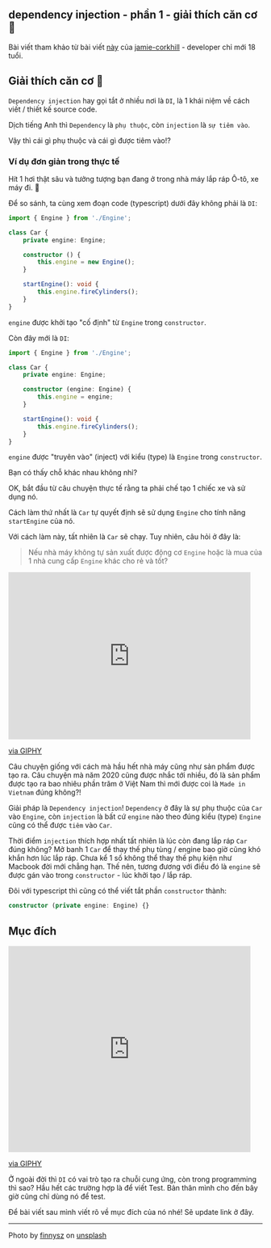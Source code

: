 ## dependency injection - phần 1 - giải thích căn cơ 🤖

Bài viết tham khảo từ bài viết [này](https://www.smashingmagazine.com/2020/12/practical-introduction-dependency-injection/) của [jamie-corkhill](https://www.smashingmagazine.com/author/jamie-corkhill/) - developer chỉ mới 18 tuổi.

## Giải thích căn cơ 🤖

`Dependency injection` hay gọi tắt ở nhiều nơi là `DI`, là 1 khái niệm về cách viết / thiết kế source code.

Dịch tiếng Anh thì `Dependency` là `phụ thuộc`, còn `injection` là `sự tiêm vào`.

Vậy thì cái gì phụ thuộc và cái gì được tiêm vào!?

### Ví dụ đơn giản trong thực tế

Hít 1 hơi thật sâu và tưởng tượng bạn đang ở trong nhà máy lắp ráp Ô-tô, xe máy đi. 🤔

Để so sánh, ta cùng xem đoạn code (typescript) dưới đây không phải là `DI`:

```typescript
import { Engine } from './Engine';

class Car {
    private engine: Engine;

    constructor () {
        this.engine = new Engine();
    }

    startEngine(): void {
        this.engine.fireCylinders();
    }
}
```

`engine` được khởi tạo "cố định" từ `Engine` trong `constructor`.

Còn đây mới là `DI`:

```typescript
import { Engine } from './Engine';

class Car {
    private engine: Engine;

    constructor (engine: Engine) {
        this.engine = engine;
    }

    startEngine(): void {
        this.engine.fireCylinders();
    }
}
```

`engine` được "truyên vào" (inject) với kiểu (type) là `Engine` trong `constructor`.

Bạn có thấy chỗ khác nhau không nhỉ?

OK, bắt đầu từ câu chuyện thực tế rằng ta phải chế tạo 1 chiếc xe và sử dụng nó.

Cách làm thứ nhất là `Car` tự quyết định sẽ sử dụng `Engine` cho tính năng `startEngine` của nó.

Với cách làm này, tất nhiên là `Car` sẽ chạy. Tuy nhiên, câu hỏi ở đây là:

> Nếu nhà máy không tự sản xuất được động cơ `Engine` hoặc là mua của 1 nhà cung cấp `Engine` khác cho rẻ và tốt?

<iframe src="https://giphy.com/embed/a5viI92PAF89q" width="480" height="331" frameBorder="0" class="giphy-embed" allowFullScreen></iframe><p><a href="https://giphy.com/gifs/reaction-a5viI92PAF89q">via GIPHY</a></p>

Câu chuyện giống với cách mà hầu hết nhà máy cũng như sản phẩm được tạo ra. Câu chuyện mà năm 2020 cũng được nhắc tới nhiều, đó là sản phẩm được tạo ra bao nhiêu phần trăm ở Việt Nam thì mới được coi là `Made in Vietnam` đúng không?!

Giải pháp là `Dependency injection`! `Dependency` ở đây là sự phụ thuộc của `Car` vào `Engine`, còn `injection` là bất cứ `engine` nào theo đúng kiểu (type) `Engine` cũng có thể được `tiêm` vào `Car`.

Thời điểm `injection` thích hợp nhất tất nhiên là lúc còn đang lắp ráp `Car` đúng không? Mở banh 1 `Car` để thay thế phụ tùng / engine bao giờ cũng khó khắn hơn lúc lắp ráp. Chưa kể 1 số không thể thay thế phụ kiện như Macbook đời mới chẳng hạn. Thế nên, tương đương với điều đó là `engine` sẽ được gán vào trong `constructor` - lúc khởi tạo / lắp ráp.

Đôi với typescript thì cũng có thể viết tắt phần `constructor` thành:

```typescript
constructor (private engine: Engine) {}
```

## Mục đích

<iframe src="https://giphy.com/embed/cPKWZB2aaB3rO" width="480" height="408" frameBorder="0" class="giphy-embed" allowFullScreen></iframe><p><a href="https://giphy.com/gifs/cPKWZB2aaB3rO">via GIPHY</a></p>

Ở ngoài đời thì `DI` có vai trò tạo ra chuỗi cung ứng, còn trong programming thì sao? Hầu hết các trường hợp là để viết Test. Bản thân mình cho đến bây giờ cũng chỉ dùng nó để test.

Để bài viết sau mình viết rõ về mục đích của nó nhé! Sẽ update link ở đây.

---

Photo by [finnysz](https://unsplash.com/@finnysz) on [unsplash](https://unsplash.com/photos/ONjUYQ8CMnY)
